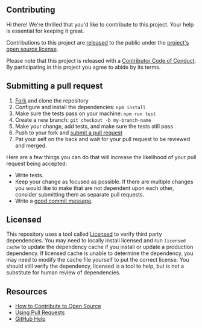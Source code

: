 ## Contributing

[fork]: https://github.com/actions/cache/fork
[pr]: https://github.com/actions/cache/compare
[style]: https://github.com/styleguide/js
[code-of-conduct]: CODE_OF_CONDUCT.md

Hi there! We're thrilled that you'd like to contribute to this project. Your help is essential for keeping it great.

Contributions to this project are [released](https://help.github.com/articles/github-terms-of-service/#6-contributions-under-repository-license) to the public under the [project's open source license](LICENSE).

Please note that this project is released with a [Contributor Code of Conduct][code-of-conduct]. By participating in this project you agree to abide by its terms.

## Submitting a pull request

1. [Fork][fork] and clone the repository
2. Configure and install the dependencies: `npm install`
3. Make sure the tests pass on your machine: `npm run test`
4. Create a new branch: `git checkout -b my-branch-name`
5. Make your change, add tests, and make sure the tests still pass
6. Push to your fork and [submit a pull request][pr]
7. Pat your self on the back and wait for your pull request to be reviewed and merged.

Here are a few things you can do that will increase the likelihood of your pull request being accepted:

- Write tests.
- Keep your change as focused as possible. If there are multiple changes you would like to make that are not dependent upon each other, consider submitting them as separate pull requests.
- Write a [good commit message](http://tbaggery.com/2008/04/19/a-note-about-git-commit-messages.html).

## Licensed

This repository uses a tool called [Licensed](https://github.com/github/licensed) to verify third party dependencies. You may need to locally install licensed and run `licensed cache` to update the dependency cache if you install or update a production dependency. If licensed cache is unable to determine the dependency, you may need to modify the cache file yourself to put the correct license. You should still verify the dependency, licensed is a tool to help, but is not a substitute for human review of dependencies.

## Resources

- [How to Contribute to Open Source](https://opensource.guide/how-to-contribute/)
- [Using Pull Requests](https://help.github.com/articles/about-pull-requests/)
- [GitHub Help](https://help.github.com)
